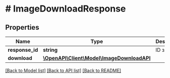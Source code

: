 # # ImageDownloadResponse

## Properties

Name | Type | Description | Notes
------------ | ------------- | ------------- | -------------
**response_id** | **string** | ID запроса | [optional]
**download** | [**\OpenAPI\Client\Model\ImageDownloadAPI**](ImageDownloadAPI.md) |  |

[[Back to Model list]](../../README.md#models) [[Back to API list]](../../README.md#endpoints) [[Back to README]](../../README.md)
